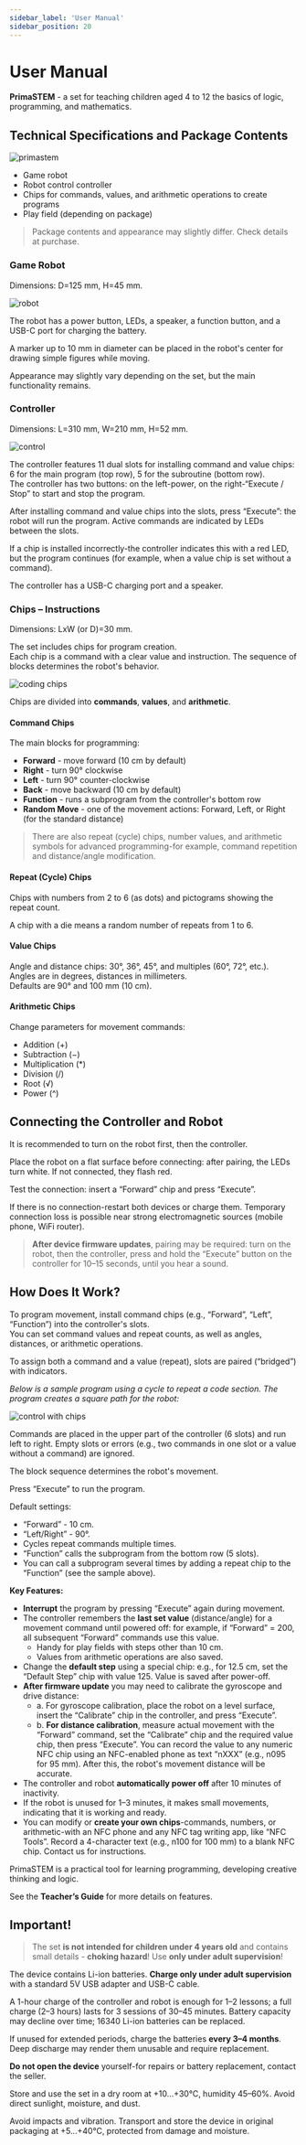 ```yaml
---
sidebar_label: 'User Manual'
sidebar_position: 20
---
```


# User Manual

**PrimaSTEM** - a set for teaching children aged 4 to 12 the basics of logic, programming, and mathematics.

## Technical Specifications and Package Contents

![primastem](images/photo_2_2025-02-10_17-39-32.png)

- Game robot
- Robot control controller
- Chips for commands, values, and arithmetic operations to create programs
- Play field (depending on package)

> Package contents and appearance may slightly differ. Check details at purchase.

### Game Robot

Dimensions: D=125 mm, H=45 mm.

![robot](images/photo_2025-02-10_17-38-46.png)

The robot has a power button, LEDs, a speaker, a function button, and a USB-C port for charging the battery.

A marker up to 10 mm in diameter can be placed in the robot's center for drawing simple figures while moving.

Appearance may slightly vary depending on the set, but the main functionality remains.

### Controller

Dimensions: L=310 mm, W=210 mm, H=52 mm.

![control](images/photo_29_2025-02-10_17-39-32.png)

The controller features 11 dual slots for installing command and value chips: 6 for the main program (top row), 5 for the subroutine (bottom row).  
The controller has two buttons: on the left-power, on the right-“Execute / Stop” to start and stop the program.

After installing command and value chips into the slots, press “Execute”: the robot will run the program. Active commands are indicated by LEDs between the slots.

If a chip is installed incorrectly-the controller indicates this with a red LED, but the program continues (for example, when a value chip is set without a command).

The controller has a USB-C charging port and a speaker.

### Chips – Instructions

Dimensions: LxW (or D)=30 mm.

The set includes chips for program creation.  
Each chip is a command with a clear value and instruction. The sequence of blocks determines the robot's behavior.

![coding chips](images/Image16.jpg)

Chips are divided into **commands**, **values**, and **arithmetic**.

#### Command Chips

The main blocks for programming:

- **Forward** - move forward (10 cm by default)
- **Right** - turn 90° clockwise
- **Left** - turn 90° counter-clockwise
- **Back** - move backward (10 cm by default)
- **Function** - runs a subprogram from the controller's bottom row
- **Random Move** - one of the movement actions: Forward, Left, or Right (for the standard distance)

> There are also repeat (cycle) chips, number values, and arithmetic symbols for advanced programming-for example, command repetition and distance/angle modification.

#### Repeat (Cycle) Chips

Chips with numbers from 2 to 6 (as dots) and pictograms showing the repeat count.

A chip with a die means a random number of repeats from 1 to 6.

#### Value Chips

Angle and distance chips: 30°, 36°, 45°, and multiples (60°, 72°, etc.).  
Angles are in degrees, distances in millimeters.  
Defaults are 90° and 100 mm (10 cm).

#### Arithmetic Chips

Change parameters for movement commands:

- Addition (+)
- Subtraction (−)
- Multiplication (*)
- Division (/)
- Root (√)
- Power (^)

## Connecting the Controller and Robot

It is recommended to turn on the robot first, then the controller.

Place the robot on a flat surface before connecting: after pairing, the LEDs turn white. If not connected, they flash red.

Test the connection: insert a “Forward” chip and press “Execute”.

If there is no connection-restart both devices or charge them. Temporary connection loss is possible near strong electromagnetic sources (mobile phone, WiFi router).

> **After device firmware updates**, pairing may be required: turn on the robot, then the controller, press and hold the “Execute” button on the controller for 10–15 seconds, until you hear a sound.

## How Does It Work?

To program movement, install command chips (e.g., “Forward”, “Left”, “Function”) into the controller's slots.  
You can set command values and repeat counts, as well as angles, distances, or arithmetic operations.

To assign both a command and a value (repeat), slots are paired (“bridged”) with indicators.

  *Below is a sample program using a cycle to repeat a code section. The program creates a square path for the robot:*

![control with chips](images/manual1a.excalidraw.svg)

Commands are placed in the upper part of the controller (6 slots) and run left to right. Empty slots or errors (e.g., two commands in one slot or a value without a command) are ignored.

The block sequence determines the robot's movement.

Press “Execute” to run the program.

Default settings:  
- “Forward” - 10 cm.
- “Left/Right” - 90°.
- Cycles repeat commands multiple times.
- “Function” calls the subprogram from the bottom row (5 slots).
- You can call a subprogram several times by adding a repeat chip to the “Function” (see the sample above).

**Key Features:**

- **Interrupt** the program by pressing “Execute” again during movement.
- The controller remembers the **last set value** (distance/angle) for a movement command until powered off: for example, if “Forward” = 200, all subsequent “Forward” commands use this value.
    - Handy for play fields with steps other than 10 cm.
    - Values from arithmetic operations are also saved.
- Change the **default step** using a special chip: e.g., for 12.5 cm, set the “Default Step” chip with value 125. Value is saved after power-off.
- **After firmware update** you may need to calibrate the gyroscope and drive distance:
    - a. For gyroscope calibration, place the robot on a level surface, insert the “Calibrate” chip in the controller, and press “Execute”.
    - b. **For distance calibration**, measure actual movement with the “Forward” command, set the “Calibrate” chip and the required value chip, then press “Execute”. You can record the value to any numeric NFC chip using an NFC-enabled phone as text “nXXX” (e.g., n095 for 95 mm). After this, the robot's movement distance will be accurate.
- The controller and robot **automatically power off** after 10 minutes of inactivity.
- If the robot is unused for 1–3 minutes, it makes small movements, indicating that it is working and ready.
- You can modify or **create your own chips**-commands, numbers, or arithmetic-with an NFC phone and any NFC tag writing app, like “NFC Tools”. Record a 4-character text (e.g., n100 for 100 mm) to a blank NFC chip. Contact us for instructions.

PrimaSTEM is a practical tool for learning programming, developing creative thinking and logic.

See the **Teacher’s Guide** for more details on features.

## Important!

> The set **is not intended for children under 4 years old** and contains small details - **choking hazard**! Use **only under adult supervision**!

The device contains Li-ion batteries. **Charge only under adult supervision** with a standard 5V USB adapter and USB-C cable.

A 1-hour charge of the controller and robot is enough for 1–2 lessons; a full charge (2–3 hours) lasts for 3 sessions of 30–45 minutes. Battery capacity may decline over time; 16340 Li-ion batteries can be replaced.

If unused for extended periods, charge the batteries **every 3–4 months**. Deep discharge may render them unusable and require replacement.

**Do not open the device** yourself-for repairs or battery replacement, contact the seller.

Store and use the set in a dry room at +10...+30°C, humidity 45–60%. Avoid direct sunlight, moisture, and dust.

Avoid impacts and vibration. Transport and store the device in original packaging at +5...+40°C, protected from damage and moisture.
